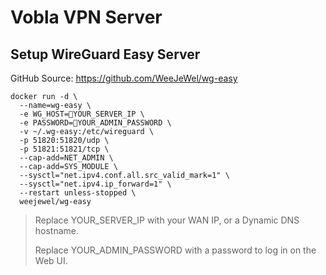 # Vobla VPN Server


## Setup WireGuard Easy Server

GitHub Source: https://github.com/WeeJeWel/wg-easy

```docker
docker run -d \
  --name=wg-easy \
  -e WG_HOST=🚨YOUR_SERVER_IP \
  -e PASSWORD=🚨YOUR_ADMIN_PASSWORD \
  -v ~/.wg-easy:/etc/wireguard \
  -p 51820:51820/udp \
  -p 51821:51821/tcp \
  --cap-add=NET_ADMIN \
  --cap-add=SYS_MODULE \
  --sysctl="net.ipv4.conf.all.src_valid_mark=1" \
  --sysctl="net.ipv4.ip_forward=1" \
  --restart unless-stopped \
  weejewel/wg-easy
```

> Replace YOUR_SERVER_IP with your WAN IP, or a Dynamic DNS hostname.
>
> Replace YOUR_ADMIN_PASSWORD with a password to log in on the Web UI.
